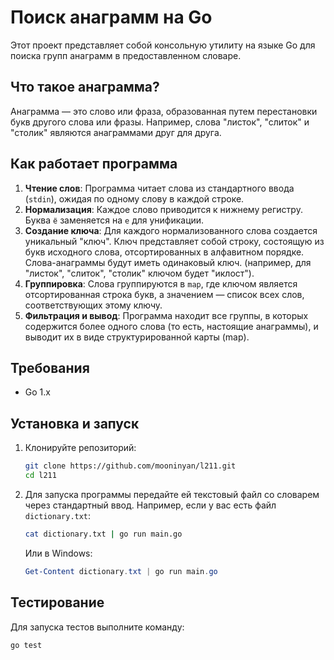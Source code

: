 # Поиск анаграмм на Go

Этот проект представляет собой консольную утилиту на языке Go для поиска групп анаграмм в предоставленном словаре.

## Что такое анаграмма?

Анаграмма — это слово или фраза, образованная путем перестановки букв другого слова или фразы. Например, слова "листок", "слиток" и "столик" являются анаграммами друг для друга.

## Как работает программа

1.  **Чтение слов**: Программа читает слова из стандартного ввода (`stdin`), ожидая по одному слову в каждой строке.
2.  **Нормализация**: Каждое слово приводится к нижнему регистру. Буква `ё` заменяется на `е` для унификации.
3.  **Создание ключа**: Для каждого нормализованного слова создается уникальный "ключ". Ключ представляет собой строку, состоящую из букв исходного слова, отсортированных в алфавитном порядке. Слова-анаграммы будут иметь одинаковый ключ. (например, для "листок", "слиток", "столик" ключом будет "иклост").
4.  **Группировка**: Слова группируются в `map`, где ключом является отсортированная строка букв, а значением — список всех слов, соответствующих этому ключу.
5.  **Фильтрация и вывод**: Программа находит все группы, в которых содержится более одного слова (то есть, настоящие анаграммы), и выводит их в виде структурированной карты (map).

## Требования

- Go 1.x

## Установка и запуск

1.  Клонируйте репозиторий:
    ```bash
    git clone https://github.com/mooninyan/l211.git
    cd l211
    ```

2.  Для запуска программы передайте ей текстовый файл со словарем через стандартный ввод. Например, если у вас есть файл `dictionary.txt`:
    ```bash
    cat dictionary.txt | go run main.go
    ```
    Или в Windows:
    ```powershell
    Get-Content dictionary.txt | go run main.go
    ```

## Тестирование

Для запуска тестов выполните команду:
```bash
go test
